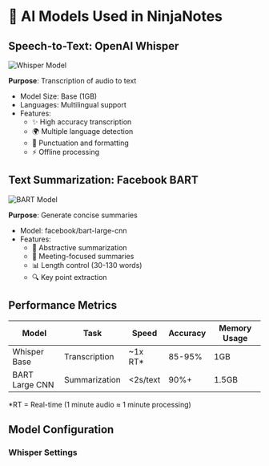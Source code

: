 # 🤖 AI Models Used in NinjaNotes

## Speech-to-Text: OpenAI Whisper
![Whisper Model](https://img.shields.io/badge/Whisper-Base-blue)

**Purpose**: Transcription of audio to text
- Model Size: Base (1GB)
- Languages: Multilingual support
- Features:
  - ✨ High accuracy transcription
  - 🌍 Multiple language detection
  - 🎯 Punctuation and formatting
  - ⚡ Offline processing

## Text Summarization: Facebook BART
![BART Model](https://img.shields.io/badge/BART-Large_CNN-green)

**Purpose**: Generate concise summaries
- Model: facebook/bart-large-cnn
- Features:
  - 📝 Abstractive summarization
  - 🎯 Meeting-focused summaries
  - 📊 Length control (30-130 words)
  - 🔍 Key point extraction

## Performance Metrics

| Model | Task | Speed | Accuracy | Memory Usage |
|-------|------|-------|----------|--------------|
| Whisper Base | Transcription | ~1x RT* | 85-95% | 1GB |
| BART Large CNN | Summarization | <2s/text | 90%+ | 1.5GB |

*RT = Real-time (1 minute audio ≈ 1 minute processing)

## Model Configuration

### Whisper Settings
